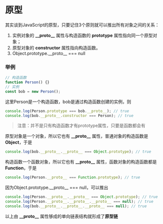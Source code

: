 # 原型

其实谈到JavaScript的原型，只要记住3个原则就可以推出所有对象之间的关系：
1. 实例对象的 **\_\_proto\_\_** 属性与构造函数的 **prototype** 属性指向同一个原型对象；
2. 原型对象的 **constructor** 属性指向构造函数。
3. Object.prototype.\_\_proto\_\_ === null

### 举例

```js
// 构造函数
function Person() {}
// 实例
const bob = new Person();
```

这里Person是一个构造函数，bob是通过构造函数创建的实例，则

```js
console.log(Person.prototype === bob.__proto__); // true
console.log(bob.__proto__.constructor === Person); // true
```

> 注意：并不是只有构造函数才有prototype属性，只要是函数都会有

原型对象是一个对象，所以它也有 **\_\_proto\_\_** 属性，普通对象的构造函数是 **Object**，于是

```js
console.log(bob.__proto__.__proto__ === Object.prototype); // true
```

构造函数一个函数对象，所以它也有 **\_\_proto\_\_** 属性，函数对象的构造函数都是 **Function**，于是

```js
console.log(Person.__proto__ === Function.prototype); // true
```

因为Object.prototype.\_\_proto\_\_ === null，可以推出

```js
console.log(Person.__proto__.__proto__ === Object.prototype); // true
console.log(Person.__proto__.__proto__.__proto__ === null); // true
console.log(bob.__proto__.__proto__.__proto__ === null); // true
```

以上由 **\_\_proto\_\_** 属性够成的单向链表结构就形成了**原型链**